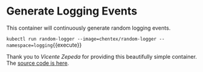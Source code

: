 # Generate Logging Events ##

This container will continuously generate random logging events.

`kubectl run random-logger --image=chentex/random-logger --namespace=logging`{{execute}}

Thank you to _Vicente Zepeda_ for providing this beautifully simple container. The [source code is here](https://github.com/chentex/random-logger).
